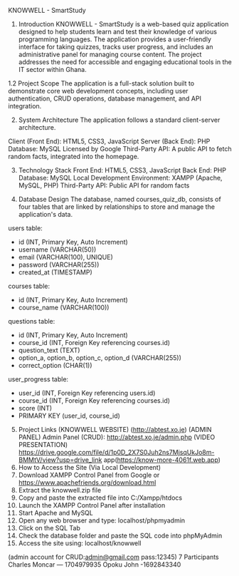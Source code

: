 KNOWWELL - SmartStudy

1. Introduction
KNOWWELL - SmartStudy is a web-based quiz application designed to help students learn and test their knowledge of various programming languages. 
The application provides a user-friendly interface for taking quizzes, tracks user progress, and includes an administrative panel for managing course content. 
The project addresses the need for accessible and engaging educational tools in the IT sector within Ghana.

1.2 Project Scope
The application is a full-stack solution built to demonstrate core web development concepts, including user authentication, CRUD operations, database management, and API integration.

2. System Architecture
The application follows a standard client-server architecture.

Client (Front End): HTML5, CSS3, JavaScript
Server (Back End): PHP
Database: MySQL
Licensed by Google
Third-Party API: A public API to fetch random facts, integrated into the homepage.

3. Technology Stack
Front End: HTML5, CSS3, JavaScript
Back End: PHP
Database: MySQL
Local Development Environment: XAMPP (Apache, MySQL, PHP)
Third-Party API: Public API for random facts

4. Database Design
The database, named courses_quiz_db, consists of four tables that are linked by relationships to store and manage the application's data.

users table:
- id (INT, Primary Key, Auto Increment)
- username (VARCHAR(50))
- email (VARCHAR(100), UNIQUE)
- password (VARCHAR(255))
- created_at (TIMESTAMP)

courses table:
- id (INT, Primary Key, Auto Increment)
- course_name (VARCHAR(100))

questions table:
- id (INT, Primary Key, Auto Increment)
- course_id (INT, Foreign Key referencing courses.id)
- question_text (TEXT)
- option_a, option_b, option_c, option_d (VARCHAR(255))
- correct_option (CHAR(1))

user_progress table:
- user_id (INT, Foreign Key referencing users.id)
- course_id (INT, Foreign Key referencing courses.id)
- score (INT)
- PRIMARY KEY (user_id, course_id)


5. Project Links
(KNOWWELL WEBSITE)
(http://abtest.xo.je)
(ADMIN PANEL)
Admin Panel (CRUD): http://abtest.xo.je/admin.php
(VIDEO PRESENTATION)
https://drive.google.com/file/d/1p0D_2X7S0Juh2ns7MjsqUkJo8m-BMMtV/view?usp=drive_link 
app(https://know-more-4061f.web.app)
6. How to Access the Site (Via Local Development)
1. Download XAMPP Control Panel from Google or https://www.apachefriends.org/download.html
2. Extract the knowwell.zip file
3. Copy and paste the extracted file into C:/Xampp/htdocs
4. Launch the XAMPP Control Panel after installation
5. Start Apache and MySQL
6. Open any web browser and type: localhost/phpmyadmin
7. Click on the SQL Tab
8. Check the database folder and paste the SQL code into phpMyAdmin
9. Access the site using: localhost/knowwell

(admin account for CRUD:admin@gmail.com pass:12345)
7 Participants
Charles Moncar — 1704979935
Opoku John -1692843340
